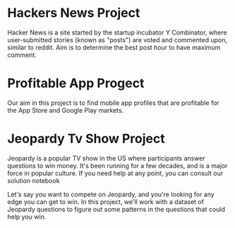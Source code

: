 # Hackers News Project
Hacker News is a site started by the startup incubator Y Combinator, where user-submitted stories (known as "posts") are voted and commented upon, similar to reddit. Aim is to determine the best post hour to have maximum comment.

# Profitable App Progect
Our aim in this project is to find mobile app profiles that are profitable for the App Store and Google Play markets. 

# Jeopardy Tv Show Project
Jeopardy is a popular TV show in the US where participants answer questions to win money. It's been running for a few decades, and is a major force in popular culture. If you need help at any point, you can consult our solution notebook

Let's say you want to compete on Jeopardy, and you're looking for any edge you can get to win. In this project, we'll work with a dataset of Jeopardy questions to figure out some patterns in the questions that could help you win.
